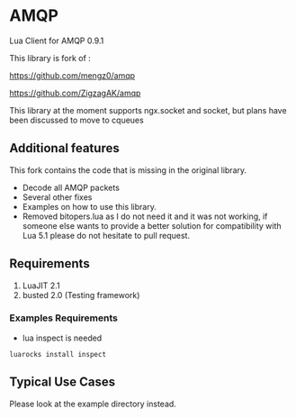 # AMQP

Lua Client for AMQP 0.9.1

This library is fork of : 

https://github.com/mengz0/amqp

https://github.com/ZigzagAK/amqp

This library at the moment supports ngx.socket and socket, but plans have been discussed to move to cqueues

## Additional features

This fork contains the code that is missing in the original library.

* Decode all AMQP packets
* Several other fixes
* Examples on how to use this library.
* Removed bitopers.lua as I do not need it and it was not working, if someone else wants to provide a better solution for compatibility with Lua 5.1 please do not hesitate to pull request.

## Requirements

1. LuaJIT 2.1
2. busted 2.0 (Testing framework)

### Examples Requirements

* lua inspect is needed 

```
luarocks install inspect
```

## Typical Use Cases

Please look at the example directory instead.

